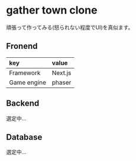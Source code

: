 # gather town clone

頑張って作ってみる(怒られない程度でUI)を真似ます。

## Fronend

|key|value|
|:---|:---|
|Framework|Next.js|
|Game engine|phaser|

## Backend

選定中...

## Database

選定中...

